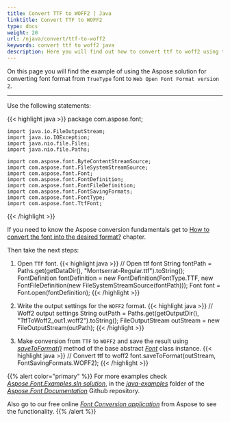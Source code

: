 ```yaml
---
title: Convert TTF to WOFF2 | Java
linktitle: Convert TTF to WOFF2
type: docs
weight: 20
url: /njava/convert/ttf-to-woff2
keywords: convert ttf to woff2 java
description: Here you will find out how to convert ttf to woff2 using the Aspose.Font for Java
---
```


On this page you will find the example of using the Aspose solution for converting font format from `TrueType` font to `Web Open Font Format version 2`.
_______

Use the following statements:

{{< highlight java >}} 
    package com.aspose.font;

    import java.io.FileOutputStream;
    import java.io.IOException;
    import java.nio.file.Files;
    import java.nio.file.Paths;

    import com.aspose.font.ByteContentStreamSource;
    import com.aspose.font.FileSystemStreamSource;
    import com.aspose.font.Font;
    import com.aspose.font.FontDefinition;
    import com.aspose.font.FontFileDefinition;
    import com.aspose.font.FontSavingFormats;
    import com.aspose.font.FontType;
    import com.aspose.font.TtfFont;
{{< /highlight >}}

If you need to know the Aspose conversion fundamentals get to 
 [How to convert the font into the desired format?](https://docs.aspose.com//font/java/convert/#how-to-convert-the-font-into-the-desired-format) chapter.

Then take the next steps:

1. Open `TTF` font.
{{< highlight java >}}
    // Open ttf font
    String fontPath = Paths.get(getDataDir(), "Montserrat-Regular.ttf").toString();
    FontDefinition fontDefinition = new FontDefinition(FontType.TTF, new FontFileDefinition(new FileSystemStreamSource(fontPath)));
    Font font = Font.open(fontDefinition);
{{< /highlight >}}

2. Write the output settings for the `WOFF2` format.
{{< highlight java >}}
    // Woff2 output settings
    String outPath = Paths.get(getOutputDir(), "TtfToWoff2_out1.woff2").toString();
    FileOutputStream outStream = new FileOutputStream(outPath);
{{< /highlight >}}

3. Make conversion from `TTF` to `WOFF2` and save the result using [*saveToFormat()*](https://reference.aspose.com/font/java/com.aspose.font/Font#saveToFormat-java.io.OutputStream-com.aspose.font.FontSavingFormats-) method of the base abstract [*Font*](https://reference.aspose.com/font/java/com.aspose.font/Font) class instance.
{{< highlight java >}}
    // Convert ttf to woff2
    font.saveToFormat(outStream, FontSavingFormats.WOFF2);
{{< /highlight >}}

{{% alert color="primary" %}}
For more examples check [*Aspose.Font.Examples.sln solution*](https://github.com/aspose-font/Aspose.Font-Documentation/tree/master/java-examples/src/main/java/com/aspose/font/examples/convertfont), in the [*java-examples*](https://github.com/aspose-font/Aspose.Font-Documentation/tree/master/java-examples/src/main/java/com/aspose/font/examples) folder of the [*Aspose.Font Documentation*](https://github.com/aspose-font/Aspose.Font-Documentation) Github repository.

Also go to our free online [*Font Conversion application*](https://products.aspose.app/font/conversion) from Aspose to see the functionality.
{{% /alert %}}
